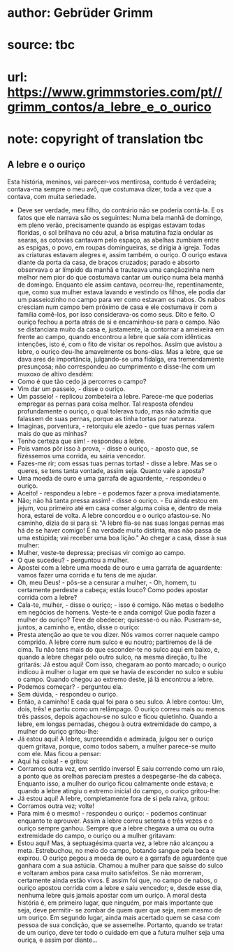 # author: Gebrüder Grimm
# source: tbc
# url: https://www.grimmstories.com/pt//grimm_contos/a_lebre_e_o_ourico
# note: copyright of translation tbc

## A lebre e o ouriço 

Esta história, meninos, vai parecer-vos mentirosa, contudo é verdadeira;
contava-ma sempre o meu avô, que costumava dizer, toda a vez que a
contava, com muita seriedade.
- Deve ser verdade, meu filho, do contrário não se poderia contá-la.
E os fatos que ele narrava são os seguintes:
Numa bela manhã de domingo, em pleno verão, precisamente quando as
espigas estavam todas floridas, o sol brilhava no céu azul, a brisa
matutina fazia ondular as searas, as cotovias cantavam pelo espaço, as
abelhas zumbiam entre as espigas, o povo, em roupas domingueiras, se
dirigia à igreja. Todas as criaturas estavam alegres e, assim também, o
ouriço.
O ouriço estava diante da porta da casa, de braços cruzados; parado e
absorto observava o ar límpido da manhã e trauteava uma cançãozinha nem
melhor nem pior do que costumava cantar um ouriço numa bela manhã de
domingo.
Enquanto ele assim cantava, ocorreu-lhe, repentinamente, que, como sua
mulher estava lavando e vestindo os filhos, ele podia dar um
passeiozinho no campo para ver como estavam os nabos. Os nabos cresciam
num campo bem próximo de casa e ele costumava ir com a família comê-los,
por isso considerava-os como seus.
Dito e feito. O ouriço fechou a porta atrás de si e encaminhou-se para o
campo.
Não se distanciara muito da casa e, justamente, ia contornar a ameixeira
em frente ao campo, quando encontrou a lebre que saía com idênticas
intenções, isto é, com o fito de visitar os repolhos.
Assim que avistou a lebre, o ouriço deu-lhe amavelmente os bons-dias.
Mas a lebre, que se dava ares de importância, julgando-se uma fidalga,
era tremendamente presunçosa; não correspondeu ao cumprimento e
disse-lhe com um muxoxo de altivo desdém:
- Como é que tão cedo já percorres o campo?
- Vim dar um passeio, - disse o ouriço.
- Um passeio! - replicou zombeteira a lebre. Parece-me que poderias
empregar as pernas para coisa melhor.
Tal resposta ofendeu profundamente o ouriço, o qual tolerava tudo, mas
não admitia que falassem de suas pernas, porque as tinha tortas por
natureza.
- Imaginas, porventura, - retorquiu ele azedo - que tuas pernas valem
mais do que as minhas?
- Tenho certeza que sim! - respondeu a lebre.
- Pois vamos pôr isso à prova, - disse o ouriço, - aposto que, se
fizéssemos uma corrida, eu sairia vencedor.
- Fazes-me rir; com essas tuas pernas tortas! - disse a lebre. Mas se o
queres, se tens tanta vontade, assim seja. Quanto vale a aposta?
- Uma moeda de ouro e uma garrafa de aguardente, - respondeu o ouriço.
- Aceito! - respondeu a lebre - e podemos fazer a prova imediatamente.
- Não; não há tanta pressa assim! - disse o ouriço. - Eu ainda estou em
jejum, vou primeiro até em casa comer alguma coisa e, dentro de meia
hora, estarei de volta.
A lebre concordou e o ouriço afastou-se. No caminho, dizia de si para
si: "A lebre fia-se nas suas longas pernas mas há de se haver comigo! É
na verdade muito distinta, mas não passa de uma estúpida; vai receber
uma boa lição."
Ao chegar a casa, disse à sua mulher:
- Mulher, veste-te depressa; precisas vir comigo ao campo.
- O que sucedeu? - perguntou a mulher.
- Apostei com a lebre uma moeda de ouro e uma garrafa de aguardente:
vamos fazer uma corrida e tu tens de me ajudar.
- Oh, meu Deus! - pôs-se a censurar a mulher, - Oh, homem, tu certamente
perdeste a cabeça; estás louco? Como podes apostar corrida com a lebre?
- Cala-te, mulher, - disse o ouriço; - isso é comigo. Não metas o
bedelho em negócios de homens. Veste-te e anda comigo!
Que podia fazer a mulher do ouriço? Teve de obedecer; quisesse-o ou
não.
Puseram-se, juntos, a caminho e, então, disse o ouriço:
- Presta atenção ao que te vou dizer. Nós vamos correr naquele campo
comprido. A lebre corre num sulco e eu noutro; partiremos de lá de cima.
Tu não tens mais do que esconder-te no sulco aqui em baixo, e, quando a
lebre chegar pelo outro sulco, na mesma direção, tu lhe gritarás: Já
estou aqui!
Com isso, chegaram ao ponto marcado; o ouriço indicou à mulher o lugar
em que se havia de esconder no sulco e subiu o campo. Quando chegou ao
extremo deste, já lá encontrou a lebre.
- Podemos começar? - perguntou ela.
- Sem dúvida, - respondeu o ouriço.
- Então, a caminho!
E cada qual foi para o seu sulco. A lebre contou: Um, dois, três! e
partiu como um relâmpago. O ouriço correu mais ou menos três passos,
depois agachou-se no sulco e ficou quietinho.
Quando a lebre, em longas pernadas, chegou à outra extremidade do campo,
a mulher do ouriço gritou-lhe:
- Já estou aqui!
A lebre, surpreendida e admirada, julgou ser o ouriço quem gritava,
porque, como todos sabem, a mulher parece-se muito com ele. Mas ficou a
pensar:
- Aqui há coisa! - e gritou:
- Corramos outra vez, em sentido inverso!
E saiu correndo como um raio, a ponto que as orelhas pareciam prestes a
despegarse-lhe da cabeça. Enquanto isso, a mulher do ouriço ficou
calmamente onde estava; e quando a lebre atingiu o extremo inicial do
campo, o ouriço gritou-lhe:
- Já estou aqui!
A lebre, completamente fora de si pela raiva, gritou:
- Corramos outra vez; volte!
- Para mim é o mesmo! - respondeu o ouriço: - podemos continuar enquanto
te aprouver.
Assim a lebre correu setenta e três vezes e o ouriço sempre ganhou.
Sempre que a lebre chegava a uma ou outra extremidade do campo, o ouriço
ou a mulher gritavam:
- Estou aqui!
Mas, à septuagésima quarta vez, a lebre não alcançou a meta.
Estrebuchou, no meio do campo, botando sangue pela beca e expirou.
O ouriço pegou a moeda de ouro e a garrafa de aguardente que ganhara com
a sua astúcia. Chamou a mulher para que saísse do sulco e voltaram ambos
para casa muito satisfeitos. Se não morreram, certamente ainda estão
vivos.
E assim foi que, no campo de nabos, o ouriço apostou corrida com a lebre
e saiu vencedor; e, desde esse dia, nenhuma lebre quis jamais apostar
com um ouriço.
A moral desta história é, em primeiro lugar, que ninguém, por mais
importante que seja, deve permitir- se zombar de quem quer que seja, nem
mesmo de um ouriço.
Em segundo lugar, ainda mais acertado quem se casa com pessoa de sua
condição, que se assemelhe.
Portanto, quando se tratar de um ouriço, deve ter todo o cuidado em que
a futura mulher seja uma ouriça, e assim por diante...
